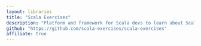 ```yaml
---
layout: libraries
title: "Scala Exercises"
description: "Platform and framework for Scala devs to learn about Scala libraries"
github: "https://github.com/scala-exercises/scala-exercises"
affiliate: true
---
```

